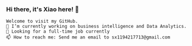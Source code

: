 ### Hi there, it's Xiao here! 👋
    Welcome to visit my GitHub.
    🔭 I’m currently working on business intelligence and Data Analytics.
    🌱 Looking for a full-time job currently
    📫 How to reach me: Send me an email to sx1194217713@gmail.com
<!--
**CMUxiaoshi/CMUxiaoshi** is a ✨ _special_ ✨ repository because its `README.md` (this file) appears on your GitHub profile.

Here are some ideas to get you started:

- 🔭 I’m currently working on ...
- 🌱 I’m currently learning ...
- 👯 I’m looking to collaborate on ...
- 🤔 I’m looking for help with ...
- 💬 Ask me about ...
- 📫 How to reach me: ...
- 😄 Pronouns: ...
- ⚡ Fun fact: ...
-->
